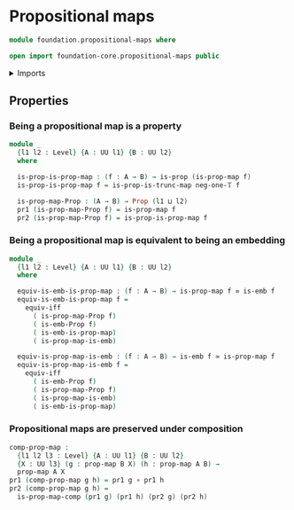 # Propositional maps

```agda
module foundation.propositional-maps where

open import foundation-core.propositional-maps public
```

<details><summary>Imports</summary>

```agda
open import foundation.dependent-pair-types
open import foundation.embeddings
open import foundation.function-types
open import foundation.logical-equivalences
open import foundation.truncated-maps
open import foundation.universe-levels

open import foundation-core.equivalences
open import foundation-core.propositions
open import foundation-core.truncation-levels
```

</details>

## Properties

### Being a propositional map is a property

```agda
module _
  {l1 l2 : Level} {A : UU l1} {B : UU l2}
  where

  is-prop-is-prop-map : (f : A → B) → is-prop (is-prop-map f)
  is-prop-is-prop-map f = is-prop-is-trunc-map neg-one-𝕋 f

  is-prop-map-Prop : (A → B) → Prop (l1 ⊔ l2)
  pr1 (is-prop-map-Prop f) = is-prop-map f
  pr2 (is-prop-map-Prop f) = is-prop-is-prop-map f
```

### Being a propositional map is equivalent to being an embedding

```agda
module _
  {l1 l2 : Level} {A : UU l1} {B : UU l2}
  where

  equiv-is-emb-is-prop-map : (f : A → B) → is-prop-map f ≃ is-emb f
  equiv-is-emb-is-prop-map f =
    equiv-iff
      ( is-prop-map-Prop f)
      ( is-emb-Prop f)
      ( is-emb-is-prop-map)
      ( is-prop-map-is-emb)

  equiv-is-prop-map-is-emb : (f : A → B) → is-emb f ≃ is-prop-map f
  equiv-is-prop-map-is-emb f =
    equiv-iff
      ( is-emb-Prop f)
      ( is-prop-map-Prop f)
      ( is-prop-map-is-emb)
      ( is-emb-is-prop-map)
```

### Propositional maps are preserved under composition

```agda
comp-prop-map :
  {l1 l2 l3 : Level} {A : UU l1} {B : UU l2}
  {X : UU l3} (g : prop-map B X) (h : prop-map A B) →
  prop-map A X
pr1 (comp-prop-map g h) = pr1 g ∘ pr1 h
pr2 (comp-prop-map g h) =
  is-prop-map-comp (pr1 g) (pr1 h) (pr2 g) (pr2 h)
```
